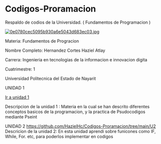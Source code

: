 # Codigos-Proramacion
Respaldo de codios de la Universidad. ( Fundamentos de Programacion )

[![0e0780cec5095b930a6e5043d683ec03.jpg](https://i.postimg.cc/cLbhYPVX/0e0780cec5095b930a6e5043d683ec03.jpg)](https://postimg.cc/5X88WK9C)

Materia: Fundamentos de Progracion

Nombre Completo: Hernandez Cortes Haziel Atlay

Carrera: Ingenieria en tecnologias de la informacion e innovacion digita

Cuatrimestre: 1

Universidad Politecnica del Estado de Nayarit

UNIDAD 1


[Ir a unidad 1](https://github.com/HazielHc/Codigos-Proramacion/tree/main/U1)


Descripcion de la unidad 1 : Materia en la cual se han descrito diferentes conceptos basicos de la programacion, y la practica de Psudocodigos mediante Pseint

UNIDAD 2
https://github.com/HazielHc/Codigos-Proramacion/tree/main/U2
Descricion de la unidad 2: En esta unidad aprendi sobre funicones como IF, While, For. etc, para poderlos implementar en codigos



